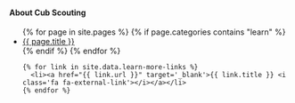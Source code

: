 <div class='learn-more-links'>
  <h4>About Cub Scouting</h4>

  <ul>
    {% for page in site.pages %}
    {% if page.categories contains "learn" %}
    <li><a href="{{ page.url }}">{{ page.title }}</a></li>
    {% endif %}
    {% endfor %}

    {% for link in site.data.learn-more-links %}
      <li><a href="{{ link.url }}" target='_blank'>{{ link.title }} <i class='fa fa-external-link'></i></a></li>
    {% endfor %}
  </ul>
</div>